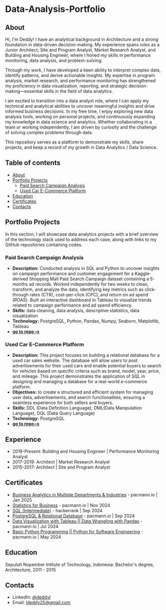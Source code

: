 # Data-Analysis-Portfolio
## About
Hi, I'm Deddy! I have an analytical background in Architecture and a strong foundation in data-driven decision-making. My experience spans roles as a Junior Architect, Site and Program Analyst, Market Research Analyst, and Building and Housing Engineer, where I honed my skills in performance monitoring, data analysis, and problem-solving.

Through my work, I have developed a keen ability to interpret complex data, identify patterns, and derive actionable insights. My expertise in program analysis, market research, and performance monitoring has strengthened my proficiency in data visualization, reporting, and strategic decision-making—essential skills in the field of data analytics.

I am excited to transition into a data analyst role, where I can apply my technical and analytical abilities to uncover meaningful insights and drive informed business decisions. In my free time, I enjoy exploring new data analysis tools, working on personal projects, and continuously expanding my knowledge in data science and analytics. Whether collaborating in a team or working independently, I am driven by curiosity and the challenge of solving complex problems through data.

This repository serves as a platform to demonstrate my skills, share projects, and keep a record of my growth in Data Analytics / Data Science.

<!--
- [Study Project](#study-projects)
  - Business Analytics
  - Statistics for Business
  - Relational Database (SQL)
  - Data Visualization & Wrangling
  - Basic Python Programming || Python for Software Engineering-->
## Table of contents
- [About](#about)
- [Portfolio Projects](#portfolio-projects)
  - [Paid Search Campaign Analysis](#paid-search-campaign-analysis)
  - [Used Car E-Commerce Platform](#used-car-e-commerce-platform)
- [Education](#education)
- [Certificates](#certificates)
- [Contacts](#contacts)

<!--
## Study Projects
In this section I will provide links to my github repositories containing code and jupyter notebooks I created while passing online courses or while just having fun with data and code.

### Ad Performance Analysis
- **Description:**
- **[Repository](https://github.com/deddylx/Ads-Performance-Analysis)**


### Basic Python Programming || Python for Software Engineering
- **Description:** This is a 2 month course by pacmann.io. This course will help you to understand Python programming as a tool or foundation for data processing, visualization, machine learning modeling, and data analysis.
- **Repository**
###
-->
## Portfolio Projects
In this section, I will showcase data analytics projects with a brief overview of the technology stack used to address each case, along with links to my GitHub repositories containing codes.

### Paid Search Campaign Analysis
- **Description:** Conducted analysis in SQL and Python to uncover insights on campaign performance and customer engagement for a Kaggle-derived Shopping Mall Paid Search Campaign dataset containing a 5-months ad records. Worked independently for two weeks to clean, transform, and analyze the data, identifying key metrics such as click-through rates (CTR), cost-per-click (CPC), and return on ad spend (ROAS). Built an interactive dashboard in Tableau to visualize trends related to campaign performance and ad spend efficiency. 
- **Skills:** data cleaning, data analysis, descriptive statistics, data visualization
- **Technology:** PostgreSQL, Python, Pandas, Numpy, Seaborn, Matplotlib, Tableau
- **[go to repo-->](https://github.com/deddylx/paid-search-campaign)**

### Used Car E-Commerce Platform
- **Description:** This project focuses on building a relational database for a used car sales website. The database will allow users to post advertisements for their used cars and enable potential buyers to search for vehicles based on specific criteria such as brand, model, year, price, and mileage. This project demonstrates the application of SQL in designing and managing a database for a real-world e-commerce platform.
- **Objectives:** to create a structured and efficient system for managing user data, advertisements, and search functionalities, ensuring a seamless experience for both sellers and buyers.
- **Skills:** DDL (Data Definition Language), DML(Data Manipulation Language), DQL (Data Query Language)
- **Technology:** PostgreSQL
- **[go to repo-->](https://github.com/deddylx/Used-Car-E-Commerce-Platform)**


## Experience
- 2019-Present: Building and Housing Engineer | Performance Monitoring Analyst
- 2017-2019: Architect | Market Research Analyst
- 2015-2017: Architect | Site and Program Analyst

## Certificates

- [Business Analytics in Multiple Departments & Industries](https://sertifikat.pacmann.ai/Mmk2eOJ5dRscdLo) - pacmann.io | Jan 2025
- [Statistics for Business](https://sertifikat.pacmann.ai/mN9MgR3mIU9nb9N) - pacmann.io | Nov 2024
- [SQL (Intermediate)](https://www.hackerrank.com/certificates/9572129e9ab6) - hackerrank | Sep 2024
- [PostgreSQL & Relational Database](https://sertifikat.pacmann.ai/mUziXfKmDksoLnA) - pacmann.io | Sep 2024
- [Data Visualization with Tableau || Data Wrangling with Pandas](https://sertifikat.pacmann.ai/ENpHvF2BtWqmtko) - pacmann.io | Jul 2024
- [Basic Python Programming || Python for Software Engineering](https://sertifikat.pacmann.ai/zVFBIstSuP7RqnC) - pacmann.io | May 2024

## Education
Sepuluh Nopember Intitute of Technology, Indonesia: Bachelor's degree, Architecture, 2011 - 2015

## Contacts
- LinkedIn: [@deddyl](https://www.linkedin.com/in/deddyl/)
- Email: [ldeddy25@gmail.com](mailto:ldeddy25@gmail.com)
